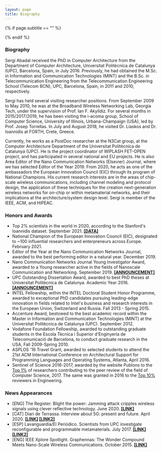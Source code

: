 ```yaml
---
layout: page
title: Biography
---
```


{% if page.subtitle == "" %}
<div class="empty_subtitle"></div>
{% endif %}


### Biography

Sergi Abadal received the PhD in Computer Architecture from the Department of Computer Architecture, Universitat Politècnica de Catalunya (UPC), Barcelona, Spain, in July 2016. Previously, he had obtained the M.Sc. in Information and Communication Technologies (MINT) and the B.Sc. in Telecommunication Engineering from the Telecommunication Engineering School (Telecom BCN), UPC, Barcelona, Spain, in 2011 and 2010, respectively.

Sergi has held several visiting researcher positions. From September 2009 to May 2010, he was at the Broadband Wireless Networking Lab, Georgia Tech, under the supervision of Prof. Ian F. Akyildiz. For several months in 2015/2017/2019, he has been visiting the i-acoma group, School of Computer Science, University of Illinois, Urbana-Champaign (USA), led by Prof. Josep Torrellas. In July and August 2018, he visited Dr. Liaskos and Dr. Ioannidis at FORTH, Crete, Greece.

Currently, he works as a PostDoc researcher at the N3Cat group, at the Computer Architecture Department of the Universitat Politècnica de Catalunya (UPC). He is the project coordinator of WIPLASH FET-OPEN project, and has participated in several national and EU projects. He is also Area Editor of the Nano Communication Networks (Elsevier) Journal, where we has selected Editor of the Year 2019. From 2020, he acts as one of the ambassadors the European Innovation Council (EIC) through its program of National Champions. His current research interests are in the areas of chip-scale wireless communications, including channel modeling and protocol design, the application of these techniques for the creation next-generation wireless networks for on-chip or within metamaterial networks, and their implications at the architecture/system design level. Sergi is member of the IEEE, ACM, and HiPEAC.

 
### Honors and Awards
 
- Top 2% scientists in the world in 2020, according to the Stanford's Ioannidis dataset. September 2021. **[[DATA]](https://elsevier.digitalcommonsdata.com/datasets/btchxktzyw/3)**
- National Champion of the European Innovation Council (EIC), designated to ~100 influential researchers and enterpreneurs across Europe. February 2021.
- Editor of the Year at the Nano Communication Networks Journal, awarded to the best performing editor in a natural year. December 2019.
- Nano Communication Networks Journal Young Investigator Award, awarded to a Young researcher active in the fields of Nanoscale Communication and Networking. September 2019. **[[ANNOUNCEMENT]](https://www.journals.elsevier.com/nano-communication-networks/news/dr-sergi-abadal-receives-the-young-investigator-award)**
- UPC Outstanding Dissertation Award, awarded to best PhD theses at Universitat Politècnica de Catalunya. Academic Year 2016. **[[ANNOUNCEMENT]](https://doctorat.upc.edu/ca/tesi/premis-extraordinaris/carpeta-2018/convocatoria-2018)**
- INTEL Fellowship, within the INTEL Doctoral Student Honor Programme, awarded to exceptional PhD candidates pursuing leading-edge innovation in fields related to Intel's business and research interests in the European Union, Switzerland and Russia. Fall 2013 - Spring 2015.
- Accenture Award, bestowed to the best academic record within the Master in Information and Communication Technologies (MINT) at the Universitat Politècnica de Catalunya (UPC). September 2012.
- Vodafone Foundation Fellowship, awarded to outstanding graduate students in the Escola Tècnica i Superior d'Enginyeria de Telecomunicació de Barcelona, to conduct graduate research in the USA, Fall 2009-Spring 2010.
- ASPLOS '16 Travel Grant, awarded to selected students to attend the 21st ACM International Conference on Architectural Support for Programming Languages and Operating Systems, Atlanta, April 2016.
- Sentinel of Science 2016-2017, awarded by the website Publons to the [Top 1%](http://sergiabadal.com/pdf/publons_certificate_2017.pdf) of researchers contributing to the peer review of the field of Computer Science, 2017. The same was granted in 2016 to the [Top 10%](http://sergiabadal.com/pdf/publons_certificate_2016.pdf) reviewers in Engineering.
 

### News Appearances
- [ENG] The Register. Blight the power: Jamming attack cripples wireless signals using clever reflective technology. June 2020. **[[LINK]](https://www.theregister.com/2020/06/01/irs_wireless_jamming/)**
- [CAT] Diari de Terrassa. Interview about 5G: present and future. April 2020. **[[LINK]](http://www.diarideterrassa.es/gentdt/2020/03/21/ara-mateix-5g-tecnologia-enfocada/135166.html) [[LINK2]](https://www.citm.upc.edu/blog/el-diari-de-terrassa-entrevista-al-profesor-sergi-abadal-para-analizar-los-retos-de-la-tecnologia-5g/)**
- [ESP] Lavanguardia/El Periódico. Scientists from UPC investigate reconfigurable and programmable metamaterials. July 2017. **[[LINK]](http://www.lavanguardia.com/vida/20170710/424038208290/cientificos-de-la-upc-investigan-materiales-reconfigurables-y-programables.html) [[LINK2]](http://www.elperiodico.com/es/sociedad/20170710/cientificos-de-la-upc-investigan-materiales-reconfigurables-y-programables-6158737)**
- [ENG] IEEE Xplore Spotlight. Graphennas: The Wonder Compound Meets Nano-Scale Wireless Communications. October 2015. **[[LINK]](http://ieeexplore-spotlight.ieee.org/article/graphennas-the-wonder-compound-meets-nano-scale-wireless-communications/)**

 
